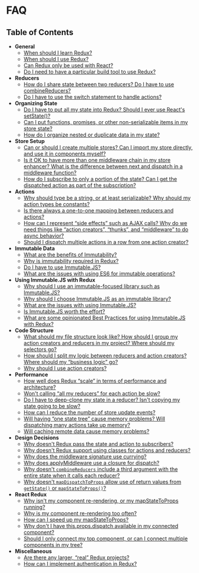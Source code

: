 # FAQ

## Table of Contents

* **General**
  * [When should I learn Redux?](general.md#general-when-to-learn)
  * [When should I use Redux?](general.md#general-when-to-use)
  * [Can Redux only be used with React?](general.md#general-only-react)
  * [Do I need to have a particular build tool to use Redux?](general.md#general-build-tools)
* **Reducers**
  * [How do I share state between two reducers? Do I have to use combineReducers?](reducers.md#reducers-share-state)
  * [Do I have to use the switch statement to handle actions?](reducers.md#reducers-use-switch)
* **Organizing State**
  * [Do I have to put all my state into Redux? Should I ever use React's setState\(\)?](organizingstate.md#organizing-state-only-redux-state)
  * [Can I put functions, promises, or other non-serializable items in my store state?](organizingstate.md#organizing-state-non-serializable)
  * [How do I organize nested or duplicate data in my state?](organizingstate.md#organizing-state-nested-data)
* **Store Setup**
  * [Can or should I create multiple stores? Can I import my store directly, and use it in components myself?](storesetup.md#store-setup-multiple-stores)
  * [Is it OK to have more than one middleware chain in my store enhancer? What is the difference between next and dispatch in a middleware function?](storesetup.md#store-setup-middleware-chains)
  * [How do I subscribe to only a portion of the state? Can I get the dispatched action as part of the subscription?](storesetup.md#store-setup-subscriptions)
* **Actions**
  * [Why should type be a string, or at least serializable? Why should my action types be constants?](actions.md#actions-string-constants)
  * [Is there always a one-to-one mapping between reducers and actions?](actions.md#actions-reducer-mappings)
  * [How can I represent “side effects” such as AJAX calls? Why do we need things like “action creators”, “thunks”, and “middleware” to do async behavior?](actions.md#actions-side-effects)
  * [Should I dispatch multiple actions in a row from one action creator?](actions.md#actions-multiple-actions)
* **Immutable Data**
  * [What are the benefits of Immutability?](immutabledata.md#benefits-of-immutability)
  * [Why is immutability required in Redux?](immutabledata.md#why-is-immutability-required)
  * [Do I have to use Immutable.JS?](immutabledata.md#do-i-have-to-use-immutable-js)
  * [What are the issues with using ES6 for immutable operations?](immutabledata.md#issues-with-es6-for-immutable-ops)
* **Using Immutable.JS with Redux**
  * [Why should I use an immutable-focused library such as Immutable.JS?](../recipes/usingimmutablejs.md#why-use-immutable-library)
  * [Why should I choose Immutable.JS as an immutable library?](../recipes/usingimmutablejs.md#why-choose-immutable-js)
  * [What are the issues with using Immutable.JS?](../recipes/usingimmutablejs.md#issues-with-immutable-js)
  * [Is Immutable.JS worth the effort?](../recipes/usingimmutablejs.md#is-immutable-js-worth-effort)
  * [What are some opinionated Best Practices for using Immutable.JS with Redux?](../recipes/usingimmutablejs.md#immutable-js-best-practices)
* **Code Structure**
  * [What should my file structure look like? How should I group my action creators and reducers in my project? Where should my selectors go?](codestructure.md#structure-file-structure)
  * [How should I split my logic between reducers and action creators? Where should my “business logic” go?](codestructure.md#structure-business-logic)
  * [Why should I use action creators?](codestructure.md#structure-action-creators)
* **Performance**
  * [How well does Redux “scale” in terms of performance and architecture?](performance.md#performance-scaling)
  * [Won't calling “all my reducers” for each action be slow?](performance.md#performance-all-reducers)
  * [Do I have to deep-clone my state in a reducer? Isn't copying my state going to be slow?](performance.md#performance-clone-state)
  * [How can I reduce the number of store update events?](performance.md#performance-update-events)
  * [Will having “one state tree” cause memory problems? Will dispatching many actions take up memory?](performance.md#performance-state-memory)
  * [Will caching remote data cause memory problems?](performance.md#performance-cache-memory)
* **Design Decisions**
  * [Why doesn't Redux pass the state and action to subscribers?](designdecisions.md#does-not-pass-state-action-to-subscribers) 
  * [Why doesn't Redux support using classes for actions and reducers?](designdecisions.md#does-not-support-classes) 
  * [Why does the middleware signature use currying?](designdecisions.md#why-currying)
  * [Why does applyMiddleware use a closure for dispatch?](designdecisions.md#closure-dispatch)
  * [Why doesn't `combineReducers` include a third argument with the entire state when it calls each reducer?](designdecisions.md#combineReducers-limitations)
  * [Why doesn't `mapDispatchToProps` allow use of return values from `getState()` or `mapStateToProps()`?](designdecisions.md#no-asynch-in-mapDispatchToProps)
* **React Redux**
  * [Why isn't my component re-rendering, or my mapStateToProps running?](reactredux.md#react-not-rerendering)
  * [Why is my component re-rendering too often?](reactredux.md#react-rendering-too-often)
  * [How can I speed up my mapStateToProps?](reactredux.md#react-mapstate-speed)
  * [Why don't I have this.props.dispatch available in my connected component?](reactredux.md#react-props-dispatch)
  * [Should I only connect my top component, or can I connect multiple components in my tree?](reactredux.md#react-multiple-components)
* **Miscellaneous**
  * [Are there any larger, “real” Redux projects?](miscellaneous.md#miscellaneous-real-projects)
  * [How can I implement authentication in Redux?](miscellaneous.md#miscellaneous-authentication)

